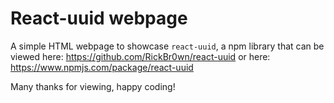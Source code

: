 # React-uuid webpage

A simple HTML webpage to showcase ```react-uuid```, a npm library that can be viewed here: https://github.com/RickBr0wn/react-uuid or here: https://www.npmjs.com/package/react-uuid

Many thanks for viewing, happy coding!